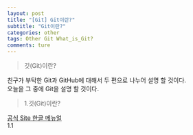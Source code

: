```yaml
---
layout: post  
title: "[Git] Git이란?"  
subtitle: "Git이란?"  
categories: other 
tags: Other Git What_is_Git?  
comments: ture  
---
```


> 깃(Git)이란?
  
친구가 부탁한 Git과 GitHub에 대해서 두 편으로 나누어 설명 할 것이다.  
오늘을 그 중에 Git을 설명 할 것이다.  
  
> 1.깃(Git)이란?  

[공식 Site 한글 메뉴얼](https://git-scm.com/book/ko/v2)  
1.1 
